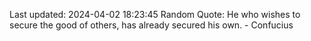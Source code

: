 Last updated: 2024-04-02 18:23:45
Random Quote: He who wishes to secure the good of others, has already secured his own. - Confucius
